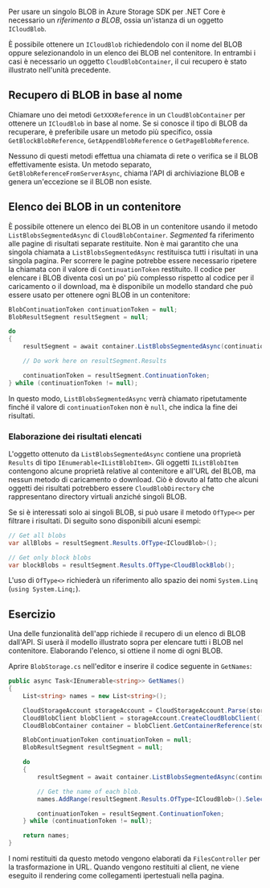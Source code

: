 Per usare un singolo BLOB in Azure Storage SDK per .NET Core è necessario un *riferimento a BLOB*, ossia un'istanza di un oggetto `ICloudBlob`.

È possibile ottenere un `ICloudBlob` richiedendolo con il nome del BLOB oppure selezionandolo in un elenco dei BLOB nel contenitore. In entrambi i casi è necessario un oggetto `CloudBlobContainer`, il cui recupero è stato illustrato nell'unità precedente.

## <a name="getting-blobs-by-name"></a>Recupero di BLOB in base al nome

Chiamare uno dei metodi `GetXXXReference` in un `CloudBlobContainer` per ottenere un `ICloudBlob` in base al nome. Se si conosce il tipo di BLOB da recuperare, è preferibile usare un metodo più specifico, ossia `GetBlockBlobReference`, `GetAppendBlobReference` o `GetPageBlobReference`.

Nessuno di questi metodi effettua una chiamata di rete o verifica se il BLOB effettivamente esista. Un metodo separato, `GetBlobReferenceFromServerAsync`, chiama l'API di archiviazione BLOB e genera un'eccezione se il BLOB non esiste.

## <a name="listing-blobs-in-a-container"></a>Elenco dei BLOB in un contenitore

È possibile ottenere un elenco dei BLOB in un contenitore usando il metodo `ListBlobsSegmentedAsync` di `CloudBlobContainer`. *Segmented* fa riferimento alle pagine di risultati separate restituite. Non è mai garantito che una singola chiamata a `ListBlobsSegmentedAsync` restituisca tutti i risultati in una singola pagina. Per scorrere le pagine potrebbe essere necessario ripetere la chiamata con il valore di `ContinuationToken` restituito. Il codice per elencare i BLOB diventa così un po' più complesso rispetto al codice per il caricamento o il download, ma è disponibile un modello standard che può essere usato per ottenere ogni BLOB in un contenitore:

```csharp
BlobContinuationToken continuationToken = null;
BlobResultSegment resultSegment = null; 

do
{
    resultSegment = await container.ListBlobsSegmentedAsync(continuationToken);

    // Do work here on resultSegment.Results

    continuationToken = resultSegment.ContinuationToken;
} while (continuationToken != null);
```

In questo modo, `ListBlobsSegmentedAsync` verrà chiamato ripetutamente finché il valore di `continuationToken` non è `null`, che indica la fine dei risultati.

### <a name="processing-list-results"></a>Elaborazione dei risultati elencati

L'oggetto ottenuto da `ListBlobsSegmentedAsync` contiene una proprietà `Results` di tipo `IEnumerable<IListBlobItem>`. Gli oggetti `IListBlobItem` contengono alcune proprietà relative al contenitore e all'URL del BLOB, ma nessun metodo di caricamento o download. Ciò è dovuto al fatto che alcuni oggetti dei risultati potrebbero essere `CloudBlobDirectory` che rappresentano directory virtuali anziché singoli BLOB.

Se si è interessati solo ai singoli BLOB, si può usare il metodo `OfType<>` per filtrare i risultati. Di seguito sono disponibili alcuni esempi:

```csharp
// Get all blobs
var allBlobs = resultSegment.Results.OfType<ICloudBlob>();

// Get only block blobs
var blockBlobs = resultSegment.Results.OfType<CloudBlockBlob();
```

L'uso di `OfType<>` richiederà un riferimento allo spazio dei nomi `System.Linq` (`using System.Linq;`).

## <a name="exercise"></a>Esercizio

Una delle funzionalità dell'app richiede il recupero di un elenco di BLOB dall'API. Si userà il modello illustrato sopra per elencare tutti i BLOB nel contenitore. Elaborando l'elenco, si ottiene il nome di ogni BLOB.

Aprire `BlobStorage.cs` nell'editor e inserire il codice seguente in `GetNames`:

```csharp
public async Task<IEnumerable<string>> GetNames()
{
    List<string> names = new List<string>();

    CloudStorageAccount storageAccount = CloudStorageAccount.Parse(storageConfig.ConnectionString);
    CloudBlobClient blobClient = storageAccount.CreateCloudBlobClient();
    CloudBlobContainer container = blobClient.GetContainerReference(storageConfig.FileContainerName);

    BlobContinuationToken continuationToken = null;
    BlobResultSegment resultSegment = null;

    do
    {
        resultSegment = await container.ListBlobsSegmentedAsync(continuationToken);

        // Get the name of each blob.
        names.AddRange(resultSegment.Results.OfType<ICloudBlob>().Select(b => b.Name));

        continuationToken = resultSegment.ContinuationToken;
    } while (continuationToken != null);

    return names;
}
```

I nomi restituiti da questo metodo vengono elaborati da `FilesController` per la trasformazione in URL. Quando vengono restituiti al client, ne viene eseguito il rendering come collegamenti ipertestuali nella pagina.